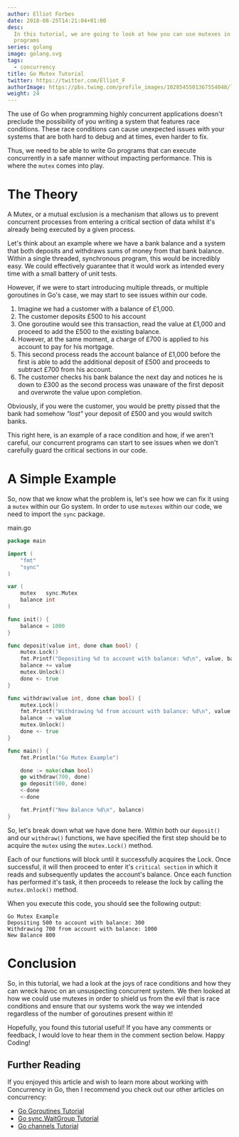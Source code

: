 ```yaml
---
author: Elliot Forbes
date: 2018-08-25T14:21:04+01:00
desc:
  In this tutorial, we are going to look at how you can use mutexes in your Go
  programs
series: golang
image: golang.svg
tags:
  - concurrency
title: Go Mutex Tutorial
twitter: https://twitter.com/Elliot_F
authorImage: https://pbs.twimg.com/profile_images/1028545501367554048/lzr43cQv_400x400.jpg
weight: 24
---
```


The use of Go when programming highly concurrent applications doesn't preclude
the possibility of you writing a system that features race conditions. These
race conditions can cause unexpected issues with your systems that are both hard
to debug and at times, even harder to fix.

Thus, we need to be able to write Go programs that can execute concurrently in a
safe manner without impacting performance. This is where the `mutex` comes into
play.

# The Theory

A Mutex, or a mutual exclusion is a mechanism that allows us to prevent
concurrent processes from entering a critical section of data whilst it's
already being executed by a given process.

Let's think about an example where we have a bank balance and a system that both
deposits and withdraws sums of money from that bank balance. Within a single
threaded, synchronous program, this would be incredibly easy. We could
effectively guarantee that it would work as intended every time with a small
battery of unit tests.

However, if we were to start introducing multiple threads, or multiple
goroutines in Go's case, we may start to see issues within our code.

1. Imagine we had a customer with a balance of £1,000.
1. The customer deposits £500 to his account
1. One goroutine would see this transaction, read the value at £1,000 and
   proceed to add the £500 to the existing balance.
1. However, at the same moment, a charge of £700 is applied to his account to
   pay for his mortgage.
1. This second process reads the account balance of £1,000 before the first is
   able to add the additional deposit of £500 and proceeds to subtract £700 from
   his account.
1. The customer checks his bank balance the next day and notices he is down to
   £300 as the second process was unaware of the first deposit and overwrote the
   value upon completion.

Obviously, if you were the customer, you would be pretty pissed that the bank
had somehow _"lost"_ your deposit of £500 and you would switch banks.

This right here, is an example of a race condition and how, if we aren't
careful, our concurrent programs can start to see issues when we don't carefully
guard the critical sections in our code.

# A Simple Example

So, now that we know what the problem is, let's see how we can fix it using a
`mutex` within our Go system. In order to use `mutexes` within our code, we need
to import the `sync` package.

<div class="filename">main.go</div>

```go
package main

import (
    "fmt"
    "sync"
)

var (
    mutex   sync.Mutex
    balance int
)

func init() {
    balance = 1000
}

func deposit(value int, done chan bool) {
    mutex.Lock()
    fmt.Printf("Depositing %d to account with balance: %d\n", value, balance)
    balance += value
    mutex.Unlock()
    done <- true
}

func withdraw(value int, done chan bool) {
    mutex.Lock()
    fmt.Printf("Withdrawing %d from account with balance: %d\n", value, balance)
    balance -= value
    mutex.Unlock()
    done <- true
}

func main() {
    fmt.Println("Go Mutex Example")

    done := make(chan bool)
    go withdraw(700, done)
    go deposit(500, done)
    <-done
    <-done

    fmt.Printf("New Balance %d\n", balance)
}

```

So, let's break down what we have done here. Within both our `deposit()` and our
`withdraw()` functions, we have specified the first step should be to acquire
the `mutex` using the `mutex.Lock()` method.

Each of our functions will block until it successfully acquires the Lock. Once
successful, it will then proceed to enter it's `critical section` in which it
reads and subsequently updates the account's balance. Once each function has
performed it's task, it then proceeds to release the lock by calling the
`mutex.Unlock()` method.

When you execute this code, you should see the following output:

```plaintext
Go Mutex Example
Depositing 500 to account with balance: 300
Withdrawing 700 from account with balance: 1000
New Balance 800
```

# Conclusion

So, in this tutorial, we had a look at the joys of race conditions and how they
can wreck havoc on an unsuspecting concurrent system. We then looked at how we
could use mutexes in order to shield us from the evil that is race conditions
and ensure that our systems work the way we intended regardless of the number of
goroutines present within it!

Hopefully, you found this tutorial useful! If you have any comments or feedback,
I would love to hear them in the comment section below. Happy Coding!

## Further Reading

If you enjoyed this article and wish to learn more about working with Concurrency
in Go, then I recommend you check out our other articles on concurrency:

* [Go Goroutines Tutorial](/golang/concurrency-with-golang-goroutines/)
* [Go sync.WaitGroup Tutorial](/golang/go-waitgroup-tutorial/)
* [Go channels Tutorial](/golang/go-channels-tutorial/)